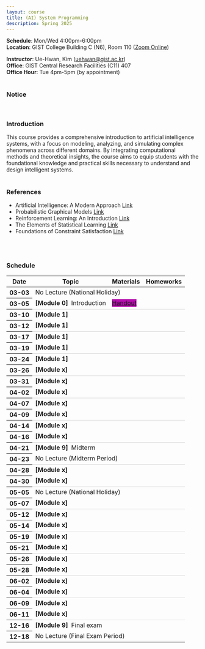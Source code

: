 ```yaml
---
layout: course
title: (AI) System Programming
description: Spring 2025
---
```


**Schedule**: Mon/Wed 4:00pm-6:00pm<br/>
**Location**: GIST College Building C (N6), Room 110 ([Zoom Online](https://us06web.zoom.us/j/87925937140?pwd=Qm1XTmU4MENybXVEeWJ5eVh2Z0dKdz09))<br/>


**Instructor**: Ue-Hwan, Kim (uehwan@gist.ac.kr)<br/>
**Office**: GIST Central Research Facilities (C11) 407<br/>
**Office Hour**: Tue 4pm-5pm (by appointment)
<br/>
<br/>

### Notice
<br/>

### Introduction
This course provides a comprehensive introduction to artificial intelligence systems, with a focus on modeling, analyzing, and simulating complex phenomena across different domains. By integrating computational methods and theoretical insights, the course aims to equip students with the foundational knowledge and practical skills necessary to understand and design intelligent systems.
<br/>
<br/>

### References
* Artificial Intelligence: A Modern Approach [Link](http://aima.cs.berkeley.edu/)
* Probabilistic Graphical Models [Link](http://mitpress.mit.edu/books/probabilistic-graphical-models)
* Reinforcement Learning: An Introduction [Link](http://incompleteideas.net/book/the-book-2nd.html)
* The Elements of Statistical Learning [Link](https://web.stanford.edu/~hastie/ElemStatLearn/)
* Foundations of Constraint Satisfaction [Link](http://www.bracil.net/edward/FCS.html)
<br/>
<br/>

### Schedule
<div class="table-responsive">
<table class="table table-hover table-sm text-center">
  <thead>
    <tr>
      <th class="col-sm-1" scope="col">Date</th>
      <th class="col-sm-4" scope="col">Topic</th>
      <th class="col-sm-1" scope="col">Materials</th>
      <th class="col-sm-4" scope="col">Homeworks</th>
    </tr>
  </thead>
  <tbody>
    <tr>
      <th scope="row">03-03</th>
      <td colspan="3">No Lecture (National Holiday)</td>
    </tr>
    <tr style="border-bottom: 1.5px solid lightgrey;">
      <th scope="row">03-05</th>
      <td class="text-left"><b>[Module 0]</b> &nbsp;Introduction</td>
      <td>
        <a href="" target="_blank" class="badge badge-pill" style="background-color:#B509AC;">Handout</a>
      </td>
      <td></td>
    </tr>
    <tr>
      <th scope="row">03-10</th>
      <td class="text-left"><b>[Module 1]</b> &nbsp;</td>
      <td>
      </td>
      <td></td>
    </tr>
    <tr style="border-bottom: 1.5px solid lightgrey;">
      <th scope="row">03-12</th>
      <td class="text-left"><b>[Module 1]</b> &nbsp;</td>
      <td>
      </td>
      <td>
      </td>
    </tr>
    <tr>
      <th scope="row">03-17</th>
      <td class="text-left"><b>[Module 1]</b> &nbsp;</td>
      <td>
      </td>
      <td></td>
    </tr>
    <tr style="border-bottom: 1.5px solid lightgrey;">
      <th scope="row">03-19</th>
      <td class="text-left"><b>[Module 1]</b> &nbsp;</td>
      <td>
      </td>
      <td></td>
    </tr>
    <tr>
      <th scope="row">03-24</th>
      <td class="text-left"><b>[Module 1]</b> &nbsp;</td>
      <td>
      </td>
      <td></td>
    </tr>
    <tr style="border-bottom: 1.5px solid lightgrey;">
      <th scope="row">03-26</th>
      <td class="text-left"><b>[Module x]</b> &nbsp;</td>
      <td>
      </td>
      <td></td>
    </tr>
    <tr>
      <th scope="row">03-31</th>
      <td class="text-left"><b>[Module x]</b> &nbsp;</td>
      <td>
      </td>
      <td></td>
    </tr>
    <tr style="border-bottom: 1.5px solid lightgrey;">
      <th scope="row">04-02</th>
      <td class="text-left"><b>[Module x]</b> &nbsp;</td>
      <td>
      </td>
      <td></td>
    </tr>
    <tr>
      <th scope="row">04-07</th>
      <td class="text-left"><b>[Module x]</b> &nbsp;</td>
      <td>
      </td>
      <td></td>
    </tr>
    <tr style="border-bottom: 1.5px solid lightgrey;">
      <th scope="row">04-09</th>
      <td class="text-left"><b>[Module x]</b> &nbsp;</td>
      <td>
      </td>
      <td></td>
    </tr>
    <tr>
      <th scope="row">04-14</th>
      <td class="text-left"><b>[Module x]</b> &nbsp;</td>
      <td>
      </td>
      <td></td>
    </tr>
    <tr style="border-bottom: 1.5px solid lightgrey;">
      <th scope="row">04-16</th>
      <td class="text-left"><b>[Module x]</b> &nbsp;</td>
      <td>
      </td>
      <td></td>
    </tr>
    <tr>
      <th scope="row">04-21</th>
      <td class="text-left"><b>[Module 9]</b> &nbsp;Midterm</td>
      <td></td>
      <td></td>
    </tr>
    <tr style="border-bottom: 1.5px solid lightgrey;">
      <th scope="row">04-23</th>
      <td colspan="3">No Lecture (Midterm Period)</td>
    </tr>
    <tr>
      <th scope="row">04-28</th>
      <td class="text-left"><b>[Module x]</b> &nbsp;</td>
      <td>
      </td>
      <td></td>
    </tr>
    <tr style="border-bottom: 1.5px solid lightgrey;">
      <th scope="row">04-30</th>
      <td class="text-left"><b>[Module x]</b> &nbsp;</td>
      <td>
      </td>
      <td></td>
    </tr>
    <tr>
      <th scope="row">05-05</th>
      <td colspan="3">No Lecture (National Holiday)</td>
    </tr>
    <tr style="border-bottom: 1.5px solid lightgrey;">
      <th scope="row">05-07</th>
      <td class="text-left"><b>[Module x]</b> &nbsp;</td>
      <td>
      </td>
      <td></td>
    </tr>
    <tr>
      <th scope="row">05-12</th>
      <td class="text-left"><b>[Module x]</b> &nbsp;</td>
      <td>
      </td>
      <td></td>
    </tr>
    <tr style="border-bottom: 1.5px solid lightgrey;">
      <th scope="row">05-14</th>
      <td class="text-left"><b>[Module x]</b> &nbsp;</td>
      <td>
      </td>
      <td></td>
    </tr>
    <tr>
      <th scope="row">05-19</th>
      <td class="text-left"><b>[Module x]</b> &nbsp;</td>
      <td>
      </td>
      <td></td>
    </tr>
    <tr style="border-bottom: 1.5px solid lightgrey;">
      <th scope="row">05-21</th>
      <td class="text-left"><b>[Module x]</b> &nbsp;</td>
      <td>
      </td>
      <td></td>
    </tr>
    <tr>
      <th scope="row">05-26</th>
      <td class="text-left"><b>[Module x]</b> &nbsp;</td>
      <td>
      </td>
      <td></td>
    </tr>
    <tr style="border-bottom: 1.5px solid lightgrey;">
      <th scope="row">05-28</th>
      <td class="text-left"><b>[Module x]</b> &nbsp;</td>
      <td>
      </td>
      <td></td>
    </tr>
    <tr>
      <th scope="row">06-02</th>
      <td class="text-left"><b>[Module x]</b> &nbsp;</td>
      <td>
      </td>
      <td></td>
    </tr>
    <tr style="border-bottom: 1.5px solid lightgrey;">
      <th scope="row">06-04</th>
      <td class="text-left"><b>[Module x]</b> &nbsp;</td>
      <td>
      </td>
      <td></td>
    </tr>
    <tr>
      <th scope="row">06-09</th>
      <td class="text-left"><b>[Module x]</b> &nbsp;</td>
      <td>
      </td>
      <td></td>
    </tr>
    <tr style="border-bottom: 1.5px solid lightgrey;">
      <th scope="row">06-11</th>
      <td class="text-left"><b>[Module x]</b> &nbsp;</td>
      <td>
      </td>
      <td></td>
    </tr>
    <tr>
      <th scope="row">12-16</th>
      <td class="text-left"><b>[Module 9]</b> &nbsp;Final exam</td>
      <td></td>
      <td></td>
    </tr>
    <tr>
      <th scope="row">12-18</th>
      <td colspan="3">No Lecture (Final Exam Period)</td>
    </tr>
  </tbody>
</table>
</div>

